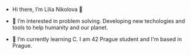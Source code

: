 -  Hi there, I’m Lilia Nikolova 👋

- 👀 I’m interested in problem solving. Developing new techologies and tools to help humanity and our planet.

- 🌱 I’m currently learning C. I am 42 Prague student and I'm based in Prague.
<!--- 💞️ I’m looking to collaborate on ... --->
<!--- 📫 How to reach me ... --->
<!--- 😄 Pronouns: ... --->
<!--- ⚡ Fun fact: ... --->

<!---
Nikolova-Lilia/Nikolova-Lilia is a ✨ special ✨ repository because its `README.md` (this file) appears on your GitHub profile.
You can click the Preview link to take a look at your changes.
--->
